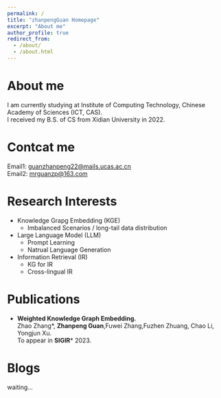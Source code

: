 ```yaml
---
permalink: /
title: "zhanpengGuan Homepage"
excerpt: "About me"
author_profile: true
redirect_from: 
  - /about/
  - /about.html
---
```


About me
======
I am currently studying at Institute of Computing Technology, Chinese Academy of Sciences (ICT, CAS). <br />
I received my B.S. of CS from Xidian University in 2022.

Contcat me
======
Email1: guanzhanpeng22@mails.ucas.ac.cn <br />
Email2: mrguanzp@163.com



  
Research Interests
======
* Knowledge Grapg Embedding (KGE)
  * Imbalanced Scenarios / long-tail data distribution
* Large Language Model (LLM)
  * Prompt Learning 
  * Natrual Language Generation
* Information Retrieval (IR)
  * KG for IR
  * Cross-lingual IR


Publications
======
  - **Weighted Knowledge Graph Embedding.**<br />
  Zhao Zhang*, **Zhanpeng Guan**,Fuwei Zhang,Fuzhen Zhuang, Chao Li, Yongjun Xu.<br />
  To appear in **SIGIR*** 2023.
  
Blogs
======
  waiting...